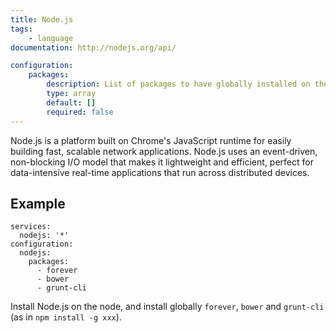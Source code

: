 ```yaml
---
title: Node.js
tags:
    - language
documentation: http://nodejs.org/api/

configuration: 
    packages: 
        description: List of packages to have globally installed on the server
        type: array
        default: []
        required: false
---
```

Node.js is a platform built on Chrome's JavaScript runtime for easily building fast, scalable network applications. Node.js uses an event-driven, non-blocking I/O model that makes it lightweight and efficient, perfect for data-intensive real-time applications that run across distributed devices.

## Example

    services:
      nodejs: '*'
    configuration:
      nodejs: 
        packages:
          - forever
          - bower
          - grunt-cli

Install Node.js on the node, and install globally `forever`, `bower` and `grunt-cli` (as in `npm install -g xxx`).